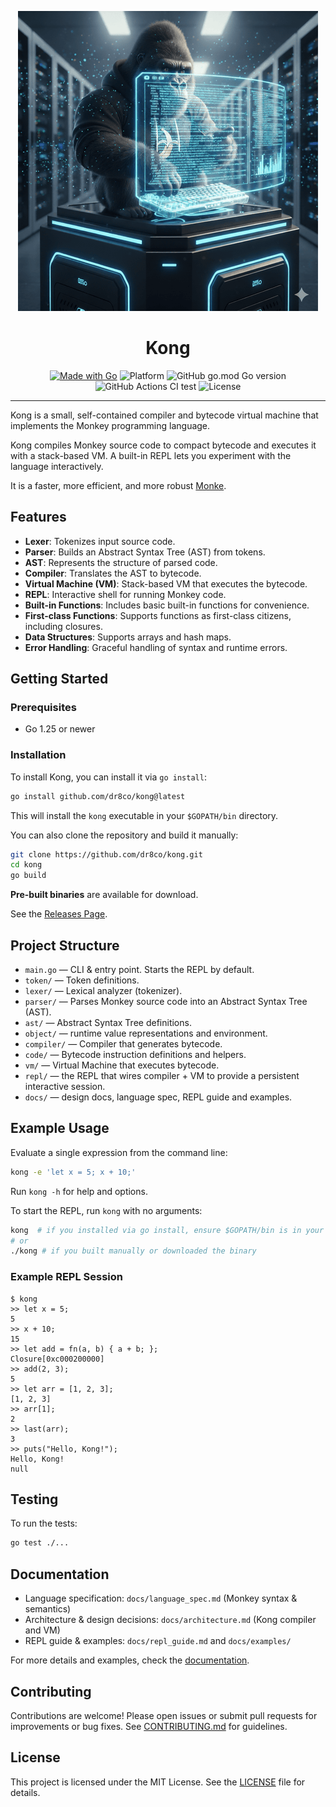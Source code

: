 <p align="center">
  <img src="./assets/kong-480p.png" alt="Kong logo (Made with Google Gemini)" height="480" width="480" >
</p>

<h1 align="center">Kong</h1>

<p align="center">
  <a href="https://golang.org"><img alt="Made with Go" src="https://img.shields.io/badge/Made%20with-Go-00ADD8?logo=go"></a>
  <img alt="Platform" src="https://img.shields.io/badge/platform-linux%20%7C%20macOS%20%7C%20Windows-blue">
  <img alt="GitHub go.mod Go version" src="https://img.shields.io/github/go-mod/go-version/dr8co/kong?logo=go">
  <img alt="GitHub Actions CI test" src="https://github.com/dr8co/kong/actions/workflows/go.yml/badge.svg">
  <img alt="License" src="https://img.shields.io/github/license/dr8co/kong?color=blue">
</p>

---

Kong is a small, self-contained compiler and bytecode virtual machine
that implements the Monkey programming language.

Kong compiles Monkey source code to compact bytecode and executes it with a stack-based VM.
A built-in REPL lets you experiment with the language interactively.

It is a faster, more efficient, and more robust
[Monke](https://github.com/dr8co/monke "Monke Interpreter").

## Features

- **Lexer**: Tokenizes input source code.
- **Parser**: Builds an Abstract Syntax Tree (AST) from tokens.
- **AST**: Represents the structure of parsed code.
- **Compiler**: Translates the AST to bytecode.
- **Virtual Machine (VM)**: Stack-based VM that executes the bytecode.
- **REPL**: Interactive shell for running Monkey code.
- **Built-in Functions**: Includes basic built-in functions for convenience.
- **First-class Functions**: Supports functions as first-class citizens, including closures.
- **Data Structures**: Supports arrays and hash maps.
- **Error Handling**: Graceful handling of syntax and runtime errors.

## Getting Started

### Prerequisites

- Go 1.25 or newer

### Installation

To install Kong, you can install it via `go install`:

```bash
go install github.com/dr8co/kong@latest
```

This will install the `kong` executable in your `$GOPATH/bin` directory.

You can also clone the repository and build it manually:

```bash
git clone https://github.com/dr8co/kong.git
cd kong
go build
```

**Pre-built binaries** are available for download.

See the [Releases Page](https://github.com/dr8co/kong/releases).

## Project Structure

- `main.go` — CLI & entry point. Starts the REPL by default.
- `token/` — Token definitions.
- `lexer/` — Lexical analyzer (tokenizer).
- `parser/` — Parses Monkey source code into an Abstract Syntax Tree (AST).
- `ast/` — Abstract Syntax Tree definitions.
- `object/` — runtime value representations and environment.
- `compiler/` — Compiler that generates bytecode.
- `code/` — Bytecode instruction definitions and helpers.
- `vm/` — Virtual Machine that executes bytecode.
- `repl/` — the REPL that wires compiler + VM to provide a persistent interactive session.
- `docs/` — design docs, language spec, REPL guide and examples.

## Example Usage

Evaluate a single expression from the command line:

```bash
kong -e 'let x = 5; x + 10;'
```

Run `kong -h` for help and options.

To start the REPL, run `kong` with no arguments:

```bash
kong  # if you installed via go install, ensure $GOPATH/bin is in your PATH
# or
./kong # if you built manually or downloaded the binary
```

### Example REPL Session

```console
$ kong
>> let x = 5;
5
>> x + 10;
15
>> let add = fn(a, b) { a + b; };
Closure[0xc000200000]
>> add(2, 3);
5
>> let arr = [1, 2, 3];
[1, 2, 3]
>> arr[1];
2
>> last(arr);
3
>> puts("Hello, Kong!");
Hello, Kong!
null
```

## Testing

To run the tests:

```bash
go test ./...
```

## Documentation

- Language specification: `docs/language_spec.md` (Monkey syntax & semantics)
- Architecture & design decisions: `docs/architecture.md` (Kong compiler and VM)
- REPL guide & examples: `docs/repl_guide.md` and `docs/examples/`

For more details and examples, check the [documentation](./docs/README.md).

## Contributing

Contributions are welcome! Please open issues or submit pull requests for improvements or bug fixes.
See [CONTRIBUTING.md](./CONTRIBUTING.md) for guidelines.

## License

This project is licensed under the MIT License.
See the [LICENSE](./LICENSE) file for details.
